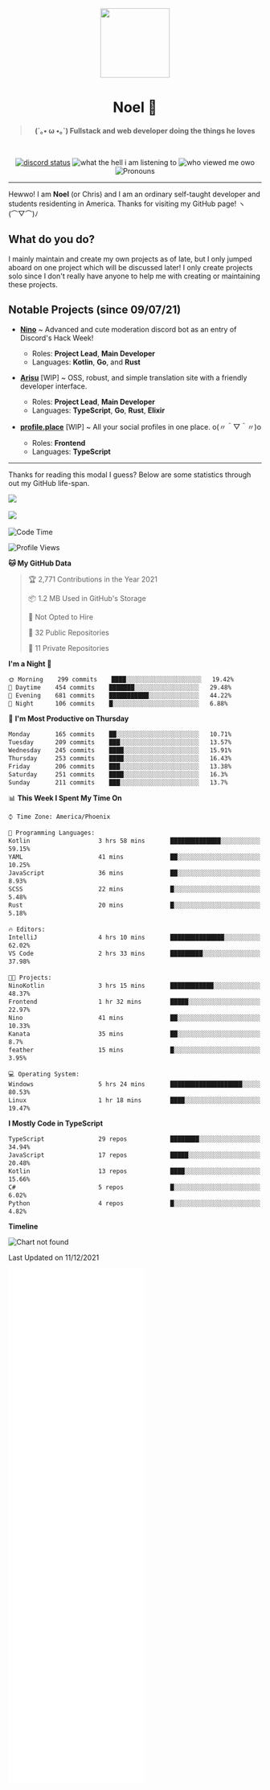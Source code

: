 <div align='center'>
  <div align='center'>
    <img
      src='https://cdn.floofy.dev/art/icons/icon_cinnamonserval.png'
      width='138'
      height='138'
    />
  </div>
  <h1>Noel 🐾</h1>
  <blockquote><strong>(´｡• ω •｡`) Fullstack and web developer doing the things he loves</strong></blockquote>

  <br />

  <a href='https://discord.com/users/280158289667555328' target='_blank'><img alt="discord status" src="https://dev.discordprofiles.me/badge/status/280158289667555328" /></a>
  <img alt="what the hell i am listening to" src="https://dev.discordprofiles.me/badge/spotify/280158289667555328" />
  <img alt="who viewed me owo" src="https://komarev.com/ghpvc/?username=auguwu" />
  <img alt='Pronouns' src='https://img.shields.io/endpoint?url=https://pronoundb.org/shields/6004d014406af11e4593a013' />
</div>

<hr />

Hewwo! I am **Noel** (or Chris) and I am an ordinary self-taught developer and students residenting in America. Thanks for visiting my GitHub page! ヽ(⌒▽⌒)ﾉ

## What do you do?
I mainly maintain and create my own projects as of late, but I only jumped aboard on one project which will be discussed later! I only create projects
solo since I don't really have anyone to help me with creating or maintaining these projects.

## Notable Projects (since 09/07/21)
- [**Nino**](https://nino.sh) ~ Advanced and cute moderation discord bot as an entry of Discord's Hack Week!
  - Roles: **Project Lead**, **Main Developer**
  - Languages: **Kotlin**, **Go**, and **Rust**

- [**Arisu**](https://arisu.land) [WIP] ~ OSS, robust, and simple translation site with a friendly developer interface.
  - Roles: **Project Lead**, **Main Developer**
  - Languages: **TypeScript**, **Go**, **Rust**, **Elixir**

- [**profile.place**](https://profile.place) [WIP] ~ All your social profiles in one place. o(〃＾▽＾〃)o
  - Roles: **Frontend**
  - Languages: **TypeScript**

---

Thanks for reading this modal I guess? Below are some statistics through out my GitHub life-span.

![](https://github-readme-stats.vercel.app/api?username=auguwu&count_private=true&show_icons=true&theme=gruvbox)

![](https://github-readme-stats.vercel.app/api/top-langs/?username=auguwu&layout=compact&theme=gruvbox)

<!--START_SECTION:waka-->
![Code Time](http://img.shields.io/badge/Code%20Time-2%2C486%20hrs%2045%20mins-blue)

![Profile Views](http://img.shields.io/badge/Profile%20Views-10-blue)

**🐱 My GitHub Data** 

> 🏆 2,771 Contributions in the Year 2021
 > 
> 📦 1.2 MB Used in GitHub's Storage 
 > 
> 🚫 Not Opted to Hire
 > 
> 📜 32 Public Repositories 
 > 
> 🔑 11 Private Repositories  
 > 
**I'm a Night 🦉** 

```text
🌞 Morning    299 commits    ████░░░░░░░░░░░░░░░░░░░░░   19.42% 
🌆 Daytime    454 commits    ███████░░░░░░░░░░░░░░░░░░   29.48% 
🌃 Evening    681 commits    ███████████░░░░░░░░░░░░░░   44.22% 
🌙 Night      106 commits    █░░░░░░░░░░░░░░░░░░░░░░░░   6.88%

```
📅 **I'm Most Productive on Thursday** 

```text
Monday       165 commits    ██░░░░░░░░░░░░░░░░░░░░░░░   10.71% 
Tuesday      209 commits    ███░░░░░░░░░░░░░░░░░░░░░░   13.57% 
Wednesday    245 commits    ████░░░░░░░░░░░░░░░░░░░░░   15.91% 
Thursday     253 commits    ████░░░░░░░░░░░░░░░░░░░░░   16.43% 
Friday       206 commits    ███░░░░░░░░░░░░░░░░░░░░░░   13.38% 
Saturday     251 commits    ████░░░░░░░░░░░░░░░░░░░░░   16.3% 
Sunday       211 commits    ███░░░░░░░░░░░░░░░░░░░░░░   13.7%

```


📊 **This Week I Spent My Time On** 

```text
⌚︎ Time Zone: America/Phoenix

💬 Programming Languages: 
Kotlin                   3 hrs 58 mins       ██████████████░░░░░░░░░░░   59.15% 
YAML                     41 mins             ██░░░░░░░░░░░░░░░░░░░░░░░   10.25% 
JavaScript               36 mins             ██░░░░░░░░░░░░░░░░░░░░░░░   8.93% 
SCSS                     22 mins             █░░░░░░░░░░░░░░░░░░░░░░░░   5.48% 
Rust                     20 mins             █░░░░░░░░░░░░░░░░░░░░░░░░   5.18%

🔥 Editors: 
IntelliJ                 4 hrs 10 mins       ███████████████░░░░░░░░░░   62.02% 
VS Code                  2 hrs 33 mins       █████████░░░░░░░░░░░░░░░░   37.98%

🐱‍💻 Projects: 
NinoKotlin               3 hrs 15 mins       ████████████░░░░░░░░░░░░░   48.37% 
Frontend                 1 hr 32 mins        █████░░░░░░░░░░░░░░░░░░░░   22.97% 
Nino                     41 mins             ██░░░░░░░░░░░░░░░░░░░░░░░   10.33% 
Kanata                   35 mins             ██░░░░░░░░░░░░░░░░░░░░░░░   8.7% 
feather                  15 mins             █░░░░░░░░░░░░░░░░░░░░░░░░   3.95%

💻 Operating System: 
Windows                  5 hrs 24 mins       ████████████████████░░░░░   80.53% 
Linux                    1 hr 18 mins        ████░░░░░░░░░░░░░░░░░░░░░   19.47%

```

**I Mostly Code in TypeScript** 

```text
TypeScript               29 repos            ████████░░░░░░░░░░░░░░░░░   34.94% 
JavaScript               17 repos            █████░░░░░░░░░░░░░░░░░░░░   20.48% 
Kotlin                   13 repos            ████░░░░░░░░░░░░░░░░░░░░░   15.66% 
C#                       5 repos             █░░░░░░░░░░░░░░░░░░░░░░░░   6.02% 
Python                   4 repos             █░░░░░░░░░░░░░░░░░░░░░░░░   4.82%

```


**Timeline**

![Chart not found](https://raw.githubusercontent.com/auguwu/auguwu/master/charts/bar_graph.png) 


 Last Updated on 11/12/2021
<!--END_SECTION:waka-->

![](./github-metrics.svg)
